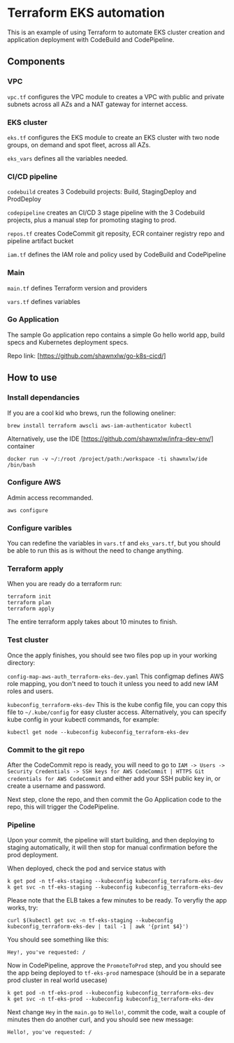 # Terraform EKS automation

This is an example of using Terraform to automate EKS cluster creation and application deployment with CodeBuild and CodePipeline.

## Components

### VPC

`vpc.tf` configures the VPC module to creates a VPC with public and private subnets across all AZs and a NAT gateway for internet access.

### EKS cluster

`eks.tf` configures the EKS module to create an EKS cluster with two node groups, on demand and spot fleet, across all AZs.

`eks_vars` defines all the variables needed.

### CI/CD pipeline

`codebuild` creates 3 Codebuild projects: Build, StagingDeploy and ProdDeploy

`codepipeline` creates an CI/CD 3 stage pipeline with the 3 Codebuild projects, plus a manual step for promoting staging to prod.

`repos.tf` creates CodeCommit git reposity, ECR container registry repo and pipeline artifact bucket

`iam.tf` defines the IAM role and policy used by CodeBuild and CodePipeline

### Main

`main.tf` defines Terraform version and providers

`vars.tf` defines variables

### Go Application

The sample Go application repo contains a simple Go hello world app, build specs and Kubernetes deployment specs.

Repo link: [https://github.com/shawnxlw/go-k8s-cicd/]

## How to use

### Install dependancies

If you are a cool kid who brews, run the following oneliner:

```
brew install terraform awscli aws-iam-authenticator kubectl
```

Alternatively, use the IDE [https://github.com/shawnxlw/infra-dev-env/] container

```
docker run -v ~/:/root /project/path:/workspace -ti shawnxlw/ide /bin/bash
```

### Configure AWS

Admin access recommanded.

```
aws configure
```

### Configure varibles

You can redefine the variables in `vars.tf` and `eks_vars.tf`, but you should be able to run this as is without the need to change anything.

### Terraform apply

When you are ready do a terraform run:

```
terraform init
terraform plan
terraform apply
```

The entire terraform apply takes about 10 minutes to finish.

### Test cluster

Once the apply finishes, you should see two files pop up in your working directory:

`config-map-aws-auth_terraform-eks-dev.yaml` This configmap defines AWS role mapping, you don't need to touch it unless you need to add new IAM roles and users.

`kubeconfig_terraform-eks-dev` This is the kube config file, you can copy this file to `~/.kube/config` for easy cluster access. Alternatively, you can specify kube config in your kubectl commands, for example:
```
kubectl get node --kubeconfig kubeconfig_terraform-eks-dev
```

### Commit to the git repo

After the CodeCommit repo is ready, you will need to go to `IAM -> Users -> Security Credentials -> SSH keys for AWS CodeCommit
 | HTTPS Git credentials for AWS CodeCommit` and either add your SSH public key in, or create a username and password.

 Next step, clone the repo, and then commit the Go Application code to the repo, this will trigger the CodePipeline.

 ### Pipeline

 Upon your commit, the pipeline will start building, and then deploying to staging automatically, it will then stop for manual confirmation before the prod deployment.

 When deployed, check the pod and service status with

 ```
 k get pod -n tf-eks-staging --kubeconfig kubeconfig_terraform-eks-dev
 k get svc -n tf-eks-staging --kubeconfig kubeconfig_terraform-eks-dev
 ```

 Please note that the ELB takes a few minutes to be ready. To veryfiy the app works, try:

 ```
 curl $(kubectl get svc -n tf-eks-staging --kubeconfig kubeconfig_terraform-eks-dev | tail -1 | awk '{print $4}')
```

You should see something like this:

```
Hey!, you've requested: /
```

Now in CodePipeline, approve the `PromoteToProd` step, and you should see the app being deployed to `tf-eks-prod` namespace (should be in a separate prod cluster in real world usecase)

 ```
 k get pod -n tf-eks-prod --kubeconfig kubeconfig_terraform-eks-dev
 k get svc -n tf-eks-prod --kubeconfig kubeconfig_terraform-eks-dev
 ```

Next change `Hey` in the `main.go` to `Hello!`, commit the code, wait a couple of minutes then do another curl, and you should see new message:

```
Hello!, you've requested: /
```


